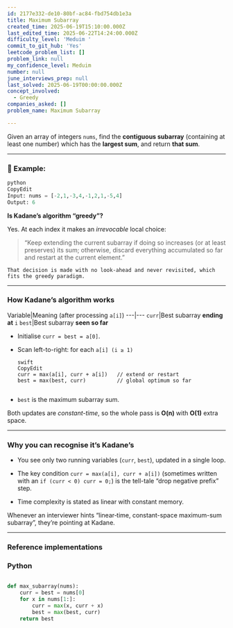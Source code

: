 ```yaml
---
id: 2177e332-de10-80bf-ac84-fbd754db1e3a
title: Maximum Subarray
created_time: 2025-06-19T15:10:00.000Z
last_edited_time: 2025-06-22T14:24:00.000Z
difficulty_level: 'Meduim '
commit_to_git_hub: 'Yes'
leetcode_problem_list: []
problem_link: null
my_confidence_level: Meduim
number: null
june_interviews_prep: null
last_solved: 2025-06-19T00:00:00.000Z
concept_involved:
  - Greedy
companies_asked: []
problem_name: Maximum Subarray

---
```


Given an array of integers `nums`, find the **contiguous subarray** (containing at least one number) which has the **largest sum**, and return **that sum**.

***

### 🧠 Example:

```python
python
CopyEdit
Input: nums = [-2,1,-3,4,-1,2,1,-5,4]
Output: 6

```

**Is Kadane’s algorithm “greedy”?**

Yes.  At each index it makes an *irrevocable* local choice:

> “Keep extending the current subarray if doing so increases (or at least preserves) its sum; otherwise, discard everything accumulated so far and restart at the current element.”

    That decision is made with no look-ahead and never revisited, which fits the greedy paradigm.

***

### How Kadane’s algorithm works

Variable|Meaning (after processing `a[i]`)
\---|---
`curr`|Best subarray **ending at** `i`
`best`|Best subarray **seen so far**

*   Initialise `curr = best = a[0]`.

*   Scan left-to-right: for each `a[i] (i ≥ 1)`

    ```plain text
    swift
    CopyEdit
    curr = max(a[i], curr + a[i])   // extend or restart
    best = max(best, curr)          // global optimum so far


    ```

*   `best` is the maximum subarray sum.

Both updates are *constant-time*, so the whole pass is **O(n)** with **O(1)** extra space.

***

### Why you can recognise it’s Kadane’s

*   You see only two running variables (`curr`, `best`), updated in a single loop.

*   The key condition `curr = max(a[i], curr + a[i])` (sometimes written with an `if (curr < 0) curr = 0;`) is the tell-tale “drop negative prefix” step.

*   Time complexity is stated as linear with constant memory.

Whenever an interviewer hints “linear‐time, constant-space maximum-sum subarray”, they’re pointing at Kadane.

***

### Reference implementations

### Python

```python

def max_subarray(nums):
    curr = best = nums[0]
    for x in nums[1:]:
        curr = max(x, curr + x)
        best = max(best, curr)
    return best

```
